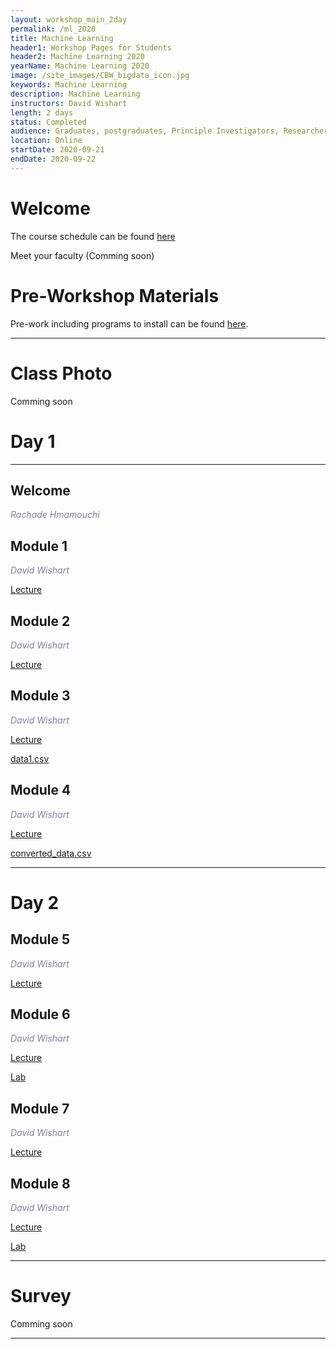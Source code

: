 ```yaml
---
layout: workshop_main_2day
permalink: /ml_2020
title: Machine Learning
header1: Workshop Pages for Students
header2: Machine Learning 2020
yearName: Machine Learning 2020
image: /site_images/CBW_bigdata_icon.jpg
keywords: Machine Learning
description: Machine Learning
instructors: David Wishart
length: 2 days
status: Completed
audience: Graduates, postgraduates, Principle Investigators, Researchers
location: Online
startDate: 2020-09-21
endDate: 2020-09-22
---
```


# Welcome <a id="welcome"></a> 

The course schedule can be found [here](https://bioinformaticsdotca.github.io//ML_2020_schedule)

Meet your faculty (Comming soon) 

# Pre-Workshop Materials <a id="preworkshop"></a>

Pre-work including programs to install can be found [here](https://bioinformaticsdotca.github.io//ML_2020_prework).  

***

# Class Photo

Comming soon

# Day 1 <a id="day1"></a>

***

## Welcome

*<font color="#827e9c">Rachade Hmamouchi</font>*

## Module 1

*<font color="#827e9c">David Wishart</font>*  

 [Lecture](https://drive.google.com/file/d/1r2dMR2qdo4sanHcNZOGtxqoZBQe4EcYo/view?usp=sharing)
 
## Module 2

*<font color="#827e9c">David Wishart</font>*  

 [Lecture]()
 
## Module 3

*<font color="#827e9c">David Wishart</font>*  

[Lecture](https://drive.google.com/file/d/1u4R8LIeVVwbkJFrFStbnf2MEtqrXpT4o/view?usp=sharing)
 
[data1.csv](https://drive.google.com/file/d/1cZwC8YMCTfEmTCVHZBuHn-BSVpYmmx6w/view?usp=sharing)
 
## Module 4

*<font color="#827e9c">David Wishart</font>*  

 [Lecture](https://drive.google.com/file/d/1pAJg-AWv-ZhLn9J0G3aYxbKb0zvydJVJ/view?usp=sharing)
 
 [converted_data.csv](https://drive.google.com/file/d/1Ele6JgXhlZnYs_hCQuxTFHksf6sAhxSL/view?usp=sharing)


***

# Day 2 <a id="day2"></a>

## Module 5

*<font color="#827e9c">David Wishart</font>*  

 [Lecture]()
 
## Module 6

*<font color="#827e9c">David Wishart</font>*  

 [Lecture]()
 
 [Lab]() 
 
## Module 7

*<font color="#827e9c">David Wishart</font>*  

 [Lecture]()
 
 
 ## Module 8

*<font color="#827e9c">David Wishart</font>*  

 [Lecture]()
 
 [Lab]() 

***
# Survey

Comming soon

***
